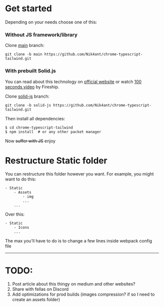 # Get started
Depending on your needs choose one of this:
### Without JS framework/library
Clone [main](https://github.com/Nik4ant/chrome-typescript-tailwind) 
branch: 
```shell
git clone -b main https://github.com/Nik4ant/chrome-typescript-tailwind.git
```
### With prebuilt Solid.js 
You can read about this technology on [official website](https://www.solidjs.com/) 
or watch [100 seconds video](https://youtu.be/hw3Bx5vxKl0) by Fireship.

Clone [solid-js](link)
branch: 
```shell
git clone -b solid-js https://github.com/Nik4ant/chrome-typescript-tailwind.git
```
Then install all dependencies:
```shell
$ cd chrome-typescript-tailwind
$ npm install  # or any other packet manager
```
Now ~~suffer with JS~~ enjoy

# Restructure Static folder
You can restructure this folder however you want.
For example, you might want to do this:
```
- Static
    - Assets
        - img
        ...
    ...
``` 
Over this:
```
- Static
    - Icons
    ...
```
The max you'll have to do is to change a few lines inside 
webpack config file

---
# TODO:
1. Post article about this thingy on medium and other websites?
2. Share with fellas on Discord
3. Add optimizations for prod builds (images compression? if so I need to create an assets folder)
